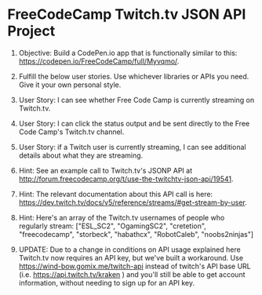 # FreeCodeCamp Twitch.tv JSON API Project

1. Objective: Build a CodePen.io app that is functionally similar to this: https://codepen.io/FreeCodeCamp/full/Myvqmo/.

1. Fulfill the below user stories. Use whichever libraries or APIs you need. Give it your own personal style.

1. User Story: I can see whether Free Code Camp is currently streaming on Twitch.tv.

1. User Story: I can click the status output and be sent directly to the Free Code Camp's Twitch.tv channel.

1. User Story: if a Twitch user is currently streaming, I can see additional details about what they are streaming.

1. Hint: See an example call to Twitch.tv's JSONP API at http://forum.freecodecamp.org/t/use-the-twitchtv-json-api/19541.

1. Hint: The relevant documentation about this API call is here: https://dev.twitch.tv/docs/v5/reference/streams/#get-stream-by-user.

1. Hint: Here's an array of the Twitch.tv usernames of people who regularly stream: ["ESL_SC2", "OgamingSC2", "cretetion", "freecodecamp", "storbeck", "habathcx", "RobotCaleb", "noobs2ninjas"]

1. UPDATE: Due to a change in conditions on API usage explained here Twitch.tv now requires an API key, but we've built a workaround. Use https://wind-bow.gomix.me/twitch-api instead of twitch's API base URL (i.e. https://api.twitch.tv/kraken ) and you'll still be able to get account information, without needing to sign up for an API key.
